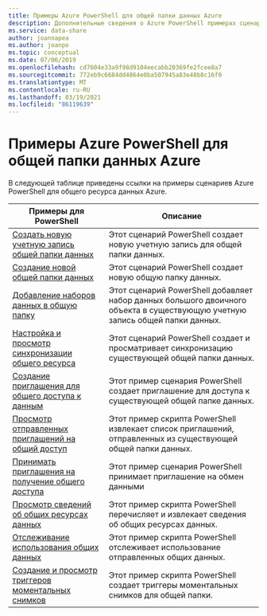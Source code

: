 ```yaml
---
title: Примеры Azure PowerShell для общей папки данных Azure
description: Дополнительные сведения о Azure PowerShell примерах сценариев для создания общих папок данных и управления ими в общем ресурсе данных Azure.
ms.service: data-share
author: joannapea
ms.author: joanpo
ms.topic: conceptual
ms.date: 07/06/2019
ms.openlocfilehash: cd7604e33a9f98d9104eecabb20369fe2fcee8a7
ms.sourcegitcommit: 772eb9c6684dd4864e0ba507945a83e48b8c16f0
ms.translationtype: MT
ms.contentlocale: ru-RU
ms.lasthandoff: 03/19/2021
ms.locfileid: "86119639"
---
```

# <a name="azure-powershell-samples-for-azure-data-share"></a>Примеры Azure PowerShell для общей папки данных Azure

В следующей таблице приведены ссылки на примеры сценариев Azure PowerShell для общего ресурса данных Azure.

|Примеры для PowerShell|Описание|
|---|---|
|[Создать новую учетную запись общей папки данных](scripts/powershell/create-new-share-account-powershell.md)| Этот сценарий PowerShell создает новую учетную запись для общей папки данных. |
|[Создание новой общей папки данных](scripts/powershell/create-new-share-powershell.md)| Этот сценарий PowerShell создает новую общую папку данных. |
|[Добавление наборов данных в общую папку](scripts/powershell/add-datasets-powershell.md)| Этот сценарий PowerShell добавляет набор данных большого двоичного объекта в существующую учетную запись общей папки данных. |
|[Настройка и просмотр синхронизации общего ресурса](scripts/powershell/set-view-synchronizations-powershell.md)| Этот сценарий PowerShell создает и просматривает синхронизацию существующей общей папки данных. |
|[Создание приглашения для общего доступа к данным](scripts/powershell/create-share-invitation-powershell.md)| Этот пример сценария PowerShell создает приглашение для доступа к существующей общей папке данных. |
|[Просмотр отправленных приглашений на общий доступ](scripts/powershell/view-sent-invitations-powershell.md)| Этот пример скрипта PowerShell извлекает список приглашений, отправленных из существующей общей папки данных. |
|[Принимать приглашения на получение общего доступа](scripts/powershell/accept-share-invitations-powershell.md)| Этот пример сценария PowerShell принимает приглашение на обмен данными|
|[Просмотр сведений об общих ресурсах данных](scripts/powershell/view-share-details-powershell.md)| Этот пример скрипта PowerShell перечисляет и извлекает сведения об общих ресурсах данных. |
|[Отслеживание использования общих данных](scripts/powershell/monitor-usage-powershell.md)| Этот пример скрипта PowerShell отслеживает использование отправленных общих данных. |
|[Создание и просмотр триггеров моментальных снимков](scripts/powershell/create-view-trigger-powershell.md)| Этот пример скрипта PowerShell создает триггеры моментальных снимков для общей папки.







